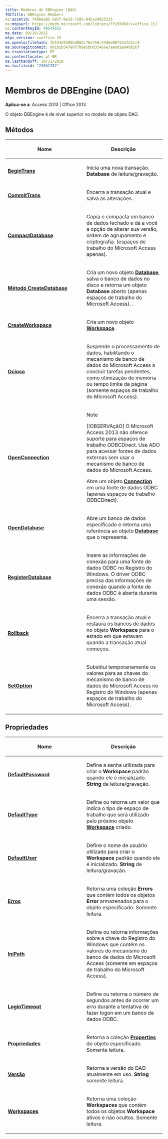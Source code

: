 ```yaml
---
title: Membros de DBEngine (DAO)
TOCTitle: DBEngine Members
ms:assetid: 740b6a85-585f-0e1d-710b-84ba24825325
ms:mtpsurl: https://msdn.microsoft.com/library/Ff195868(v=office.15)
ms:contentKeyID: 48545652
ms.date: 09/18/2015
mtps_version: v=office.15
ms.openlocfilehash: 7b534d4595bd003c76e756c44d6e88f53a725cc8
ms.sourcegitcommit: 801b1b54786f7b0e5b0d35466e7ae8d1e840b26f
ms.translationtype: MT
ms.contentlocale: pt-BR
ms.lasthandoff: 10/31/2018
ms.locfileid: "25861782"
---
```

# <a name="dbengine-members-dao"></a>Membros de DBEngine (DAO)


**Aplica-se a**: Access 2013 | Office 2013

O objeto DBEngine é de nível superior no modelo de objeto DAO.

## <a name="methods"></a>Métodos

<table>
<colgroup>
<col style="width: 50%" />
<col style="width: 50%" />
</colgroup>
<thead>
<tr class="header">
<th><p>Nome</p></th>
<th><p>Descrição</p></th>
</tr>
</thead>
<tbody>
<tr class="odd">
<td><p><strong><a href="dbengine-begintrans-method-dao.md">BeginTrans</a></strong></p></td>
<td><p>Inicia uma nova transação. <strong>Database</strong> de leitura/gravação.</p></td>
</tr>
<tr class="even">
<td><p><strong><a href="dbengine-committrans-method-dao.md">CommitTrans</a></strong></p></td>
<td><p>Encerra a transação atual e salva as alterações.</p></td>
</tr>
<tr class="odd">
<td><p><strong><a href="dbengine-compactdatabase-method-dao.md">CompactDatabase</a></strong></p></td>
<td><p>Copia e compacta um banco de dados fechado e dá a você a opção de alterar sua versão, ordem de agrupamento e criptografia. (espaços de trabalho do Microsoft Access apenas).</p></td>
</tr>
<tr class="even">
<td><p><strong><a href="dbengine-createdatabase-method-dao.md">Método CreateDatabase</a></strong></p></td>
<td><p>Cria um novo objeto <strong><a href="database-object-dao.md">Database</a></strong>, salva o banco de dados no disco e retorna um objeto <strong>Database</strong> aberto (apenas espaços de trabalho do Microsoft Access). .</p></td>
</tr>
<tr class="odd">
<td><p><strong><a href="dbengine-createworkspace-method-dao.md">CreateWorkspace</a></strong></p></td>
<td><p>Cria um novo objeto <strong><a href="workspace-object-dao.md">Workspace</a></strong>.</p></td>
</tr>
<tr class="even">
<td><p><strong><a href="dbengine-idle-method-dao.md">Ocioso</a></strong></p></td>
<td><p>Suspende o processamento de dados, habilitando o mecanismo de banco de dados do Microsoft Access a concluir tarefas pendentes, como otimização de memória ou tempo limite da página (somente espaços de trabalho do Microsoft Access).</p></td>
</tr>
<tr class="odd">
<td><p><strong><a href="dbengine-openconnection-method-dao.md">OpenConnection</a></strong></p></td>
<td><p></p>

> [!NOTE]
> [!OBSERVAçãO] O Microsoft Access 2013 não oferece suporte para espaços de trabalho ODBCDirect. Use ADO para acessar fontes de dados externas sem usar o mecanismo de banco de dados do Microsoft Access.


<p>Abre um objeto <strong><a href="connection-object-dao.md">Connection</a></strong> em uma fonte de dados ODBC (apenas espaços de trabalho ODBCDirect).</p></td>
</tr>
<tr class="even">
<td><p><strong><a href="dbengine-opendatabase-method-dao.md">OpenDatabase</a></strong></p></td>
<td><p>Abre um banco de dados especificado e retorna uma referência ao objeto <strong><a href="database-object-dao.md">Database</a></strong> que o representa.</p></td>
</tr>
<tr class="odd">
<td><p><strong><a href="dbengine-registerdatabase-method-dao.md">RegisterDatabase</a></strong></p></td>
<td><p>Insere as informações de conexão para uma fonte de dados ODBC no Registro do Windows. O driver ODBC precisa das informações de conexão quando a fonte de dados ODBC é aberta durante uma sessão.</p></td>
</tr>
<tr class="even">
<td><p><strong><a href="dbengine-rollback-method-dao.md">Rollback</a></strong></p></td>
<td><p>Encerra a transação atual e restaura os bancos de dados no objeto <strong>Workspace</strong> para o estado em que estavam quando a transação atual começou.</p></td>
</tr>
<tr class="odd">
<td><p><strong><a href="dbengine-setoption-method-dao.md">SetOption</a></strong></p></td>
<td><p>Substitui temporariamente os valores para as chaves do mecanismo de banco de dados do Microsoft Access no Registro do Windows (apenas espaços de trabalho do Microsoft Access).</p></td>
</tr>
</tbody>
</table>


## <a name="properties"></a>Propriedades

<table>
<colgroup>
<col style="width: 50%" />
<col style="width: 50%" />
</colgroup>
<thead>
<tr class="header">
<th><p>Nome</p></th>
<th><p>Descrição</p></th>
</tr>
</thead>
<tbody>
<tr class="odd">
<td><p><strong><a href="dbengine-defaultpassword-property-dao.md">DefaultPassword</a></strong></p></td>
<td><p>Define a senha utilizada para criar o <strong>Workspace</strong> padrão quando ele é inicializado. <strong>String</strong> de leitura/gravação.</p></td>
</tr>
<tr class="even">
<td><p><strong><a href="dbengine-defaulttype-property-dao.md">DefaultType</a></strong></p></td>
<td><p>Define ou retorna um valor que indica o tipo de espaço de trabalho que será utilizado pelo próximo objeto <strong><a href="workspace-object-dao.md">Workspace</a></strong> criado.</p></td>
</tr>
<tr class="odd">
<td><p><strong><a href="dbengine-defaultuser-property-dao.md">DefaultUser</a></strong></p></td>
<td><p>Define o nome de usuário utilizado para criar o <strong>Workspace</strong> padrão quando ele é inicializado. <strong>String</strong> de leitura/gravação.</p></td>
</tr>
<tr class="even">
<td><p><strong><a href="dbengine-errors-property-dao.md">Erros</a></strong></p></td>
<td><p>Retorna uma coleção <strong>Errors</strong> que contém todos os objetos <strong>Error</strong> armazenados para o objeto especificado. Somente leitura.</p></td>
</tr>
<tr class="odd">
<td><p><strong><a href="dbengine-inipath-property-dao.md">IniPath</a></strong></p></td>
<td><p>Define ou retorna informações sobre a chave do Registro do Windows que contém os valores do mecanismo do banco de dados do Microsoft Access (somente em espaços de trabalho do Microsoft Access).</p></td>
</tr>
<tr class="even">
<td><p><strong><a href="dbengine-logintimeout-property-dao.md">LoginTimeout</a></strong></p></td>
<td><p>Define ou retorna o número de segundos antes de ocorrer um erro durante a tentativa de fazer logon em um banco de dados ODBC.</p></td>
</tr>
<tr class="odd">
<td><p><strong><a href="dbengine-properties-property-dao.md">Propriedades</a></strong></p></td>
<td><p>Retorna a coleção <strong><a href="properties-collection-dao.md">Properties</a></strong> do objeto especificado. Somente leitura.</p></td>
</tr>
<tr class="even">
<td><p><strong><a href="dbengine-version-property-dao.md">Versão</a></strong></p></td>
<td><p>Retorna a versão do DAO atualmente em uso. <strong>String</strong> somente leitura.</p></td>
</tr>
<tr class="odd">
<td><p><strong><a href="dbengine-workspaces-property-dao.md">Workspaces</a></strong></p></td>
<td><p>Retorna uma coleção <strong>Workspaces</strong> que contém todos os objetos <strong>Workspace</strong> ativos e não ocultos. Somente leitura.</p></td>
</tr>
</tbody>
</table>

